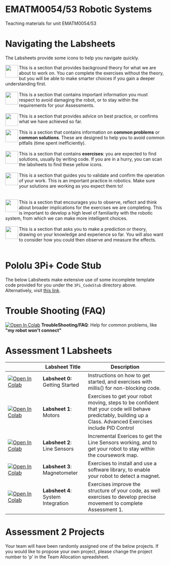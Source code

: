 # EMATM0054/53 Robotic Systems
Teaching materials for unit EMATM0054/53

# Navigating the Labsheets
The Labsheets provide some icons to help you navigate quickly.  

<img width="40px" src="https://raw.githubusercontent.com/paulodowd/EMATM0054_53/main/Images/theory.png" align="left"> This is a section that provides background theory for what we are about to work on.  You can complete the exercises without the theory, but you will be able to make smarter choices if you gain a deeper understanding first.
<br><br>
<img width="40px" src="https://raw.githubusercontent.com/paulodowd/EMATM0054_53/main/Images/stop.png" align="left"> This is a section that contains important information you must respect to avoid damaging the robot, or to stay within the requirements for your Assessments.
<br><br>
<img width="40px" src="https://raw.githubusercontent.com/paulodowd/EMATM0054_53/main/Images/tick.png" align="left"> This is a section that provides advice on best practice, or confirms what we have achieved so far.
<br><br>
<img width="40px" src="https://raw.githubusercontent.com/paulodowd/EMATM0054_53/main/Images/info.png" align="left"> This is a section that contains information on **common problems** or **common solutions**.  These are designed to help you to avoid common pitfalls (time spent inefficiently).
<br><br>
<img width="40px" src="https://raw.githubusercontent.com/paulodowd/EMATM0054_53/main/Images/exercise.png" align="left"> This is a section that contains **exercises**: you are expected to find solutions, usually by writing code.  If you are in a hurry, you can scan the labsheets to find these yellow icons.
<br><br>
<img width="40px" src="https://raw.githubusercontent.com/paulodowd/EMATM0054_53/main/Images/validate.png" align="left"> This is a section that guides you to validate and confirm the operation of your work.  This is an important practice in robotics.  Make sure your solutions are working as you expect them to!    
<br><br>
<img width="40px" src="https://raw.githubusercontent.com/paulodowd/EMATM0054_53/main/Images/observation.png" align="left"> This is a section that encourages you to observe, reflect and think about broader implications for the exercises we are completing.  This is important to develop a high level of familiarity with the robotic system, from which we can make more intelligent choices.
<br><br>
<img width="40px" src="https://raw.githubusercontent.com/paulodowd/EMATM0054_53/main/Images/hypothesis.png" align="left"> This is a section that asks you to make a prediction or theory, drawing on your knowledge and experience so far.  You will also want to consider how you could then observe and measure the effects.
<br><br>

# Pololu 3Pi+ Code Stub

The below Labsheets make extensive use of some incomplete template code provided for you under the `3Pi_CodeStub` directory above.  Alternatively, visit <a href="https://github.com/paulodowd/EMATM0054_53/tree/main/3Pi_CodeStub">this link</a>.

# Trouble Shooting (FAQ)
[![Open In Colab](https://colab.research.google.com/assets/colab-badge.svg)](https://colab.research.google.com/github/paulodowd/EMATM0054_53/blob/main/Labsheets/Core/TroubleShooting_FAQ.ipynb) **TroubleShooting/FAQ**:  Help for common problems, like **"my robot won't connect"** 

# Assessment 1 Labsheets
|  &nbsp;&nbsp;&nbsp;&nbsp;&nbsp;&nbsp;&nbsp;&nbsp;&nbsp;&nbsp;&nbsp;&nbsp;&nbsp;&nbsp;&nbsp;&nbsp;&nbsp;&nbsp;&nbsp;&nbsp;&nbsp;    | Labsheet Title | Description |
|---------------|----------------|----------------|
| [![Open In Colab](https://colab.research.google.com/assets/colab-badge.svg)](https://colab.research.google.com/github/paulodowd/EMATM0054_53/blob/main/Labsheets/Core/L0_GettingStarted.ipynb) | **Labsheet 0:** Getting Started | Instructions on how to get started, and exercises with millis() for non-blocking code. |
| [![Open In Colab](https://colab.research.google.com/assets/colab-badge.svg)](https://colab.research.google.com/github/paulodowd/EMATM0054_53/blob/main/Labsheets/Core/L1_Motors.ipynb) | **Labsheet 1**: Motors |  Exercises to get your robot moving, steps to be confident that your code will behave predictably, building up a Class.  Advanced Exercises include PID Control |
| [![Open In Colab](https://colab.research.google.com/assets/colab-badge.svg)](https://colab.research.google.com/github/paulodowd/EMATM0054_53/blob/main/Labsheets/Core/L2_LineSensors.ipynb) | **Labsheet 2**: Line Sensors | Incremental Exerices to get the Line Sensors working, and to get your robot to stay within the coursework map.  |
| [![Open In Colab](https://colab.research.google.com/assets/colab-badge.svg)](https://colab.research.google.com/github/paulodowd/EMATM0054_53/blob/main/Labsheets/Core/L3_Magnetometer.ipynb) | **Labsheet 3**: Magnetometer | Exercises to install and use a software library, to enable your robot to detect a magnet.  |
| [![Open In Colab](https://colab.research.google.com/assets/colab-badge.svg)](https://colab.research.google.com/github/paulodowd/EMATM0054_53/blob/main/Labsheets/Core/L4_SystemIntegration.ipynb) | **Labsheet 4**: System Integration |  Exercises improve the structure of your code, as well exercises to develop precise movement to complete Assessment 1.  |


# Assessment 2 Projects

Your team will have been randomly assigned one of the below projects.  If you would like to propose your own project, please change the project number to 'p' in the Team Allocation spreadsheet.



